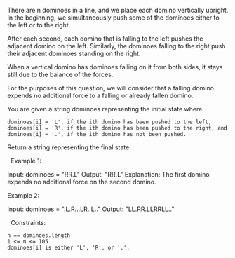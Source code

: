There are n dominoes in a line, and we place each domino vertically upright. In the beginning, we simultaneously push some of the dominoes either to the left or to the right.

After each second, each domino that is falling to the left pushes the adjacent domino on the left. Similarly, the dominoes falling to the right push their adjacent dominoes standing on the right.

When a vertical domino has dominoes falling on it from both sides, it stays still due to the balance of the forces.

For the purposes of this question, we will consider that a falling domino expends no additional force to a falling or already fallen domino.

You are given a string dominoes representing the initial state where:


	dominoes[i] = 'L', if the ith domino has been pushed to the left,
	dominoes[i] = 'R', if the ith domino has been pushed to the right, and
	dominoes[i] = '.', if the ith domino has not been pushed.


Return a string representing the final state.

 
Example 1:

Input: dominoes = "RR.L"
Output: "RR.L"
Explanation: The first domino expends no additional force on the second domino.


Example 2:

Input: dominoes = ".L.R...LR..L.."
Output: "LL.RR.LLRRLL.."


 
Constraints:


	n == dominoes.length
	1 <= n <= 105
	dominoes[i] is either 'L', 'R', or '.'.


